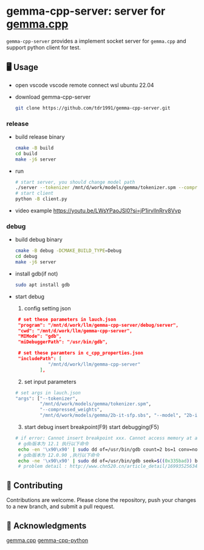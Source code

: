 # gemma-cpp-server: server for [gemma.cpp](https://github.com/google/gemma.cpp)

`gemma-cpp-server` provides a implement socket server for `gemma.cpp` and support python client for test.

## 🖥 Usage
- open vscode
  vscode remote connect wsl ubuntu 22.04

- download gemma-cpp-server
  ```bash
  git clone https://github.com/tdr1991/gemma-cpp-server.git
  ```

### release
- build release binary
  ```bash
  cmake -B build
  cd build
  make -j6 server
  ```
- run
  ```bash
  # start server, you should change model path
  ./server --tokenizer /mnt/d/work/models/gemma/tokenizer.spm --compressed_weights /mnt/d/work/models/gemma/2b-it-sfp.sbs --model 2b-it
  # start client 
  python -B client.py
  ```
- video example
  https://youtu.be/LWsYPaoJSl0?si=jP1irvllnRrv8Vvp

### debug


- build debug binary
  ```bash
  cmake -B debug -DCMAKE_BUILD_TYPE=Debug
  cd debug
  make -j6 server
  ```
- install gdb(if not)
  ```bash
  sudo apt install gdb
  ```

- start debug
  1. config setting json
   ```json
    # set these parameters in lauch.json 
    "program": "/mnt/d/work/llm/gemma-cpp-server/debug/server",    
    "cwd": "/mnt/d/work/llm/gemma-cpp-server",
    "MIMode": "gdb",
    "miDebuggerPath": "/usr/bin/gdb",

    # set these paramters in c_cpp_properties.json 
    "includePath": [
               "/mnt/d/work/llm/gemma-cpp-server"
            ],
   ```
   2. set input parameters
   ```bash
   # set args in lauch.json 
   "args": ["--tokenizer", 
            "/mnt/d/work/models/gemma/tokenizer.spm", 
            "--compressed_weights", 
            "/mnt/d/work/models/gemma/2b-it-sfp.sbs", "--model", "2b-it"],
   ```
   3. start debug
   insert breakpoint(F9)
   start debugging(F5)
   ```bash
   # if error: Cannot insert breakpoint xxx. Cannot access memory at address xxx
    # gdb版本为 12.1 执行以下命令
    echo -en '\x90\x90' | sudo dd of=/usr/bin/gdb count=2 bs=1 conv=notrunc seek=$((0x335C7D))
    # gdb版本为 12.0.90 ,执行以下命令
    echo -ne '\x90\x90' | sudo dd of=/usr/bin/gdb seek=$((0x335bad)) bs=1 count=2 conv=notrunc
    # problem detail : http://www.chn520.cn/article_detail/1699352563451046
   ```

## 🤝 Contributing
Contributions are welcome. Please clone the repository, push your changes to a new branch, and submit a pull request.

## 🙏 Acknowledgments
[gemma.cpp](https://github.com/google/gemma.cpp)
[gemma-cpp-python](https://github.com/namtranase/gemma-cpp-python)
